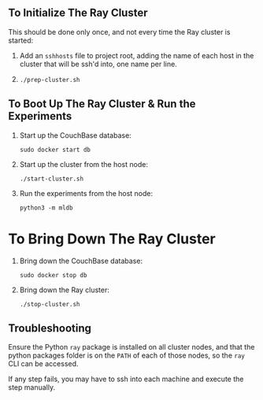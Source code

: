 ## To Initialize The Ray Cluster

This should be done only once, and not every time the Ray cluster is started:

1.  Add an `sshhosts` file to project root, adding the name of each host in the cluster that will be ssh'd into, one name per line.
1.  ```
    ./prep-cluster.sh
    ```

## To Boot Up The Ray Cluster & Run the Experiments

1.  Start up the CouchBase database:
    ```
    sudo docker start db
    ```

1.  Start up the cluster from the host node:
    ```
    ./start-cluster.sh
    ```
1.  Run the experiments from the host node:
    ```
    python3 -m mldb
    ```

# To Bring Down The Ray Cluster

1.  Bring down the CouchBase database:
    ```
    sudo docker stop db
    ```

1.  Bring down the Ray cluster:
    ```
    ./stop-cluster.sh
    ```

## Troubleshooting

Ensure the Python `ray` package is installed on all cluster nodes, and that the python packages folder is on the `PATH` of each of those nodes, so the `ray` CLI can be accessed.

If any step fails, you may have to ssh into each machine and execute the step manually. 